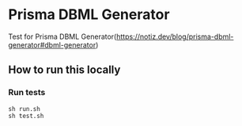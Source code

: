 # Prisma DBML Generator

Test for Prisma DBML Generator(https://notiz.dev/blog/prisma-dbml-generator#dbml-generator)

## How to run this locally

### Run tests

```shell script
sh run.sh
sh test.sh
```
